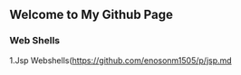 ## Welcome to My Github Page

### Web Shells
1.Jsp Webshells(https://github.com/enosonm1505/p/jsp.md
